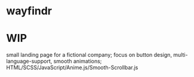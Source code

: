 # wayfindr

# WIP

small landing page for a fictional company; focus on button design, multi-language-support, smooth animations; HTML/SCSS/JavaScript/Anime.js/Smooth-Scrollbar.js
